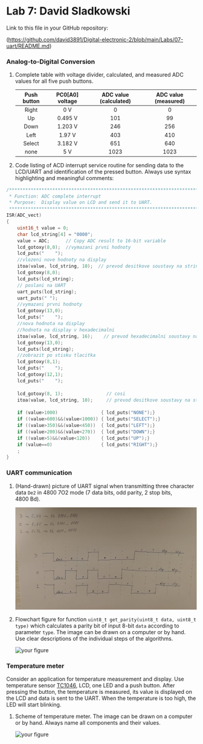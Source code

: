 # Lab 7: David Sladkowski

Link to this file in your GitHub repository:

(https://github.com/david3891/Digital-electronic-2/blob/main/Labs/07-uart/README.md)


### Analog-to-Digital Conversion

1. Complete table with voltage divider, calculated, and measured ADC values for all five push buttons.

   | **Push button** | **PC0[A0] voltage** | **ADC value (calculated)** | **ADC value (measured)** |
   | :-: | :-: | :-: | :-: |
   | Right  | 0&nbsp;V 		|  0   	| 0 	|
   | Up     | 0.495&nbsp;V 	|  101 	| 99 	|
   | Down   | 1.203&nbsp;V   	|  246  | 256 	|
   | Left   | 1.97&nbsp;V    	|  403  | 410 	|
   | Select | 3.182&nbsp;V   	|  651  | 640 	|
   | none   | 5&nbsp;V   	|  1023	| 1023 	|

2. Code listing of ACD interrupt service routine for sending data to the LCD/UART and identification of the pressed button. Always use syntax highlighting and meaningful comments:

```c
/**********************************************************************
 * Function: ADC complete interrupt
 * Purpose:  Display value on LCD and send it to UART.
 **********************************************************************/
ISR(ADC_vect)
{
	uint16_t value = 0;
	char lcd_string[4] = "0000";
	value = ADC;	  // Copy ADC result to 16-bit variable
	lcd_gotoxy(8,0);  //vymazani prvni hodnoty
	lcd_puts("    ");
	//vlozeni nove hodnoty na display
	itoa(value, lcd_string, 10);  // prevod desitkove soustavy na string
	lcd_gotoxy(8,0);
	lcd_puts(lcd_string);
	// poslani na UART
	uart_puts(lcd_string);
	uart_puts(" ");
	//vymazani prvni hodnoty
	lcd_gotoxy(13,0);
	lcd_puts("    ");
	//nova hodnota na display
	//hodnota na display v hexadecimalni
	itoa(value, lcd_string, 16);    // prevod hexadecimalni soustavy na string
	lcd_gotoxy(13,0);
	lcd_puts(lcd_string);
	//zobrazit po stisku tlacitka
	lcd_gotoxy(8,1);
	lcd_puts("    ");
	lcd_gotoxy(12,1);
	lcd_puts("    ");
	
	lcd_gotoxy(8, 1);                // cosi
	itoa(value, lcd_string, 10);     // prevod desitkove soustavy na string

	if (value>1000)                { lcd_puts("NONE");}
	if ((value>600)&&(value<1000)) { lcd_puts("SELECT");}
	if ((value>350)&&(value<450))  { lcd_puts("LEFT");}
	if ((value>200)&&(value<270))  { lcd_puts("DOWN");}
	if ((value>5)&&(value<120))    { lcd_puts("UP");}
	if (value==0)                  { lcd_puts("RIGHT");}
	;
}
```


### UART communication

1. (Hand-drawn) picture of UART signal when transmitting three character data `De2` in 4800 7O2 mode (7 data bits, odd parity, 2 stop bits, 4800&nbsp;Bd).

   ![signal](https://github.com/david3891/Digital-electronic-2/blob/main/Labs/07-uart/signal.jpg)

2. Flowchart figure for function `uint8_t get_parity(uint8_t data, uint8_t type)` which calculates a parity bit of input 8-bit `data` according to parameter `type`. The image can be drawn on a computer or by hand. Use clear descriptions of the individual steps of the algorithms.

   ![your figure]()


### Temperature meter

Consider an application for temperature measurement and display. Use temperature sensor [TC1046](http://ww1.microchip.com/downloads/en/DeviceDoc/21496C.pdf), LCD, one LED and a push button. After pressing the button, the temperature is measured, its value is displayed on the LCD and data is sent to the UART. When the temperature is too high, the LED will start blinking.

1. Scheme of temperature meter. The image can be drawn on a computer or by hand. Always name all components and their values.

   ![your figure]()
